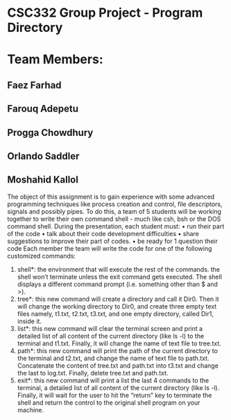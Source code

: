 # CSC332 Group Project - Program Directory

# Team Members:
## Faez Farhad
## Farouq Adepetu
## Progga Chowdhury
## Orlando Saddler
## Moshahid Kallol


The object of this assignment is to gain experience with some advanced programming techniques like
process creation and control, file descriptors, signals and possibly pipes. To do this, a team of 5 students
will be working together to write their own command shell - much like csh, bsh or the DOS command
shell. During the presentation, each student must:
• run their part of the code
• talk about their code development difficulties
• share suggestions to improve their part of codes.
• be ready for 1 question their code
Each member the team will write the code for one of the following customized commands:
1. shell*: the environment that will execute the rest of the commands. the shell won’t terminate unless the exit command gets executed. The shell displays a different command prompt (i.e. something other than $ and >).
2. tree*: this new command will create a directory and call it Dir0. Then it will change the working
directory to Dir0, and create three empty text files namely, t1.txt, t2.txt, t3.txt, and one empty directory, called Dir1, inside it.
3. list*: this new command will clear the terminal screen and print a detailed list of all content of
the current directory (like ls -l) to the terminal and t1.txt. Finally, it will change the name of text file to tree.txt.
4. path*: this new command will print the path of the current directory to the terminal and t2.txt,
and change the name of text file to path.txt. Concatenate the content of tree.txt and path.txt into t3.txt and change the last to log.txt. Finally, delete tree.txt and path.txt.
5. exit*: this new command will print a list the last 4 commands to the terminal, a detailed list of all content of the current directory (like ls -l). Finally, it will wait for the user to hit the “return” key to terminate the shell and return the control to the original shell program on your machine.
